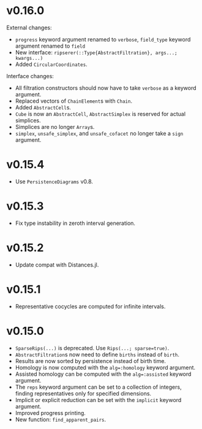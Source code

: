 # v0.16.0

External changes:

* `progress` keyword argument renamed to `verbose`, `field_type` keyword argument renamed to
  `field`
* New interface: `ripserer(::Type{AbstractFiltration}, args...; kwargs...)`
* Added `CircularCoordinates`.

Interface changes:

* All filtration constructors should now have to take `verbose` as a keyword argument.
* Replaced vectors of `ChainElement`s with `Chain`.
* Added `AbstractCell`s.
* `Cube` is now an `AbstractCell`, `AbstractSimplex` is reserved for actual simplices.
* Simplices are no longer `Array`s.
* `simplex`, `unsafe_simplex`, and `unsafe_cofacet` no longer take a `sign` argument.

# v0.15.4

* Use `PersistenceDiagrams` v0.8.

# v0.15.3

* Fix type instability in zeroth interval generation.

# v0.15.2

* Update compat with Distances.jl.

# v0.15.1

* Representative cocycles are computed for infinite intervals.

# v0.15.0

* `SparseRips(...)` is deprecated. Use `Rips(...; sparse=true)`.
* `AbstractFiltration`s now need to define `births` instead of `birth`.
* Results are now sorted by persistence instead of birth time.
* Homology is now computed with the `alg=:homology` keyword argument.
* Assisted homology can be computed with the `alg=:assisted` keyword argument.
* The `reps` keyword argument can be set to a collection of integers, finding
  representatives only for specified dimensions.
* Implicit or explicit reduction can be set with the `implicit` keyword argument.
* Improved progress printing.
* New function: `find_apparent_pairs`.
